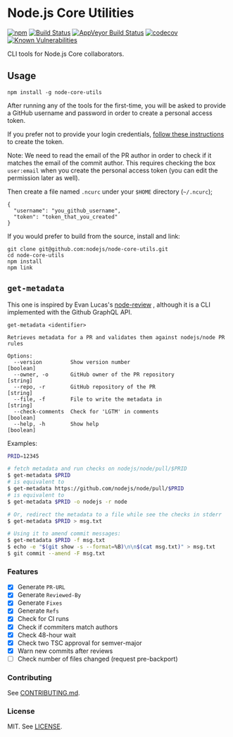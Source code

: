 # Node.js Core Utilities
[![npm](https://img.shields.io/npm/v/node-core-utils.svg?style=flat-square)](https://npmjs.org/package/node-core-utils)
[![Build Status](https://img.shields.io/travis/nodejs/node-core-utils.svg?style=flat-square)](https://travis-ci.org/nodejs/node-core-utils)
[![AppVeyor Build Status](https://img.shields.io/appveyor/ci/joyeecheung/node-core-utils/master.svg?style=flat-square&logo=appveyor)](https://ci.appveyor.com/project/nodejs/node-core-utils/history)
[![codecov](https://img.shields.io/codecov/c/github/nodejs/node-core-utils.svg?style=flat-square)](https://codecov.io/gh/nodejs/node-core-utils)
[![Known Vulnerabilities](https://snyk.io/test/github/nodejs/node-core-utils/badge.svg?style=flat-square)](https://snyk.io/test/github/nodejs/node-core-utils)

CLI tools for Node.js Core collaborators.

## Usage

```
npm install -g node-core-utils
```

After running any of the tools for the first-time, you will be asked to provide a
GitHub username and password in order to create a personal access token.

If you prefer not to provide your login credentials, [follow these instructions](https://help.github.com/articles/creating-a-personal-access-token-for-the-command-line/)
to create the token.

Note: We need to read the email of the PR author in order to check if it matches
the email of the commit author. This requires checking the box `user:email` when
you create the personal access token (you can edit the permission later as well).

Then create a file named `.ncurc` under your `$HOME` directory (`~/.ncurc`);

```
{
  "username": "you_github_username",
  "token": "token_that_you_created"
}
```

If you would prefer to build from the source, install and link:

```
git clone git@github.com:nodejs/node-core-utils.git
cd node-core-utils
npm install
npm link
```

## `get-metadata`

This one is inspired by Evan Lucas's [node-review](https://github.com/evanlucas/node-review)
, although it is a CLI implemented with the Github GraphQL API.

```
get-metadata <identifier>

Retrieves metadata for a PR and validates them against nodejs/node PR rules

Options:
  --version         Show version number                                [boolean]
  --owner, -o       GitHub owner of the PR repository                   [string]
  --repo, -r        GitHub repository of the PR                         [string]
  --file, -f        File to write the metadata in                       [string]
  --check-comments  Check for 'LGTM' in comments                        [boolean]
  --help, -h        Show help                                          [boolean]
```

Examples:

```bash
PRID=12345

# fetch metadata and run checks on nodejs/node/pull/$PRID
$ get-metadata $PRID
# is equivalent to
$ get-metadata https://github.com/nodejs/node/pull/$PRID
# is equivalent to
$ get-metadata $PRID -o nodejs -r node

# Or, redirect the metadata to a file while see the checks in stderr
$ get-metadata $PRID > msg.txt

# Using it to amend commit messages:
$ get-metadata $PRID -f msg.txt
$ echo -e "$(git show -s --format=%B)\n\n$(cat msg.txt)" > msg.txt
$ git commit --amend -F msg.txt
```

### Features

- [x] Generate `PR-URL`
- [x] Generate `Reviewed-By`
- [x] Generate `Fixes`
- [x] Generate `Refs`
- [x] Check for CI runs
- [x] Check if commiters match authors
- [x] Check 48-hour wait
- [x] Check two TSC approval for semver-major
- [x] Warn new commits after reviews
- [ ] Check number of files changed (request pre-backport)

### Contributing

See [CONTRIBUTING.md](./CONTRIBUTING.md).

### License

MIT. See [LICENSE](./LICENSE).
